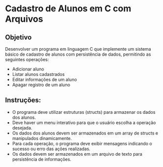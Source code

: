 # Cadastro de Alunos em C com Arquivos

## Objetivo

Desenvolver um programa em linguagem C que implemente um sistema básico de cadastro de alunos com persistência de dados, permitindo as seguintes operações:

- Adicionar aluno  
- Listar alunos cadastrados  
- Editar informações de um aluno  
- Apagar registro de um aluno  

## Instruções:

- O programa deve utilizar estruturas (structs) para armazenar os dados dos alunos.
- Deve haver um menu interativo para que o usuário escolha a operação desejada.
- Os dados dos alunos devem ser armazenados em um array de structs e manipulados dinamicamente.
- Para cada operação, o programa deve exibir mensagens indicando o sucesso ou erro das ações realizadas.
- Os dados devem ser armazenados em um arquivo de texto para persistência de informações.
